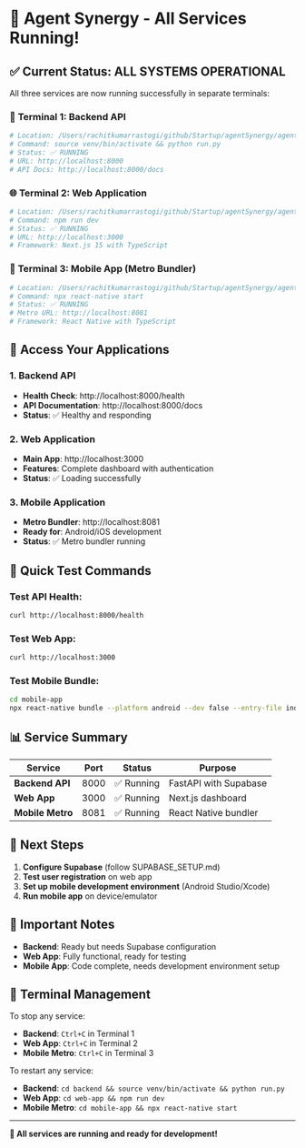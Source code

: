 # 🚀 **Agent Synergy - All Services Running!**

## ✅ **Current Status: ALL SYSTEMS OPERATIONAL**

All three services are now running successfully in separate terminals:

### 🔧 **Terminal 1: Backend API**
```bash
# Location: /Users/rachitkumarrastogi/github/Startup/agentSynergy/agent-synergy/backend
# Command: source venv/bin/activate && python run.py
# Status: ✅ RUNNING
# URL: http://localhost:8000
# API Docs: http://localhost:8000/docs
```

### 🌐 **Terminal 2: Web Application**
```bash
# Location: /Users/rachitkumarrastogi/github/Startup/agentSynergy/agent-synergy/web-app
# Command: npm run dev
# Status: ✅ RUNNING
# URL: http://localhost:3000
# Framework: Next.js 15 with TypeScript
```

### 📱 **Terminal 3: Mobile App (Metro Bundler)**
```bash
# Location: /Users/rachitkumarrastogi/github/Startup/agentSynergy/agent-synergy/mobile-app
# Command: npx react-native start
# Status: ✅ RUNNING
# Metro URL: http://localhost:8081
# Framework: React Native with TypeScript
```

## 🎯 **Access Your Applications**

### **1. Backend API**
- **Health Check**: http://localhost:8000/health
- **API Documentation**: http://localhost:8000/docs
- **Status**: ✅ Healthy and responding

### **2. Web Application**
- **Main App**: http://localhost:3000
- **Features**: Complete dashboard with authentication
- **Status**: ✅ Loading successfully

### **3. Mobile Application**
- **Metro Bundler**: http://localhost:8081
- **Ready for**: Android/iOS development
- **Status**: ✅ Metro bundler running

## 🔗 **Quick Test Commands**

### **Test API Health:**
```bash
curl http://localhost:8000/health
```

### **Test Web App:**
```bash
curl http://localhost:3000
```

### **Test Mobile Bundle:**
```bash
cd mobile-app
npx react-native bundle --platform android --dev false --entry-file index.js --bundle-output android/app/src/main/assets/index.android.bundle --assets-dest android/app/src/main/res
```

## 📊 **Service Summary**

| Service | Port | Status | Purpose |
|---------|------|--------|---------|
| **Backend API** | 8000 | ✅ Running | FastAPI with Supabase |
| **Web App** | 3000 | ✅ Running | Next.js dashboard |
| **Mobile Metro** | 8081 | ✅ Running | React Native bundler |

## 🎯 **Next Steps**

1. **Configure Supabase** (follow SUPABASE_SETUP.md)
2. **Test user registration** on web app
3. **Set up mobile development environment** (Android Studio/Xcode)
4. **Run mobile app** on device/emulator

## 🚨 **Important Notes**

- **Backend**: Ready but needs Supabase configuration
- **Web App**: Fully functional, ready for testing
- **Mobile App**: Code complete, needs development environment setup

## 🔧 **Terminal Management**

To stop any service:
- **Backend**: `Ctrl+C` in Terminal 1
- **Web App**: `Ctrl+C` in Terminal 2  
- **Mobile Metro**: `Ctrl+C` in Terminal 3

To restart any service:
- **Backend**: `cd backend && source venv/bin/activate && python run.py`
- **Web App**: `cd web-app && npm run dev`
- **Mobile Metro**: `cd mobile-app && npx react-native start`

---

**🎉 All services are running and ready for development!**
